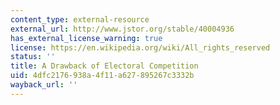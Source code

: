 ```yaml
---
content_type: external-resource
external_url: http://www.jstor.org/stable/40004936
has_external_license_warning: true
license: https://en.wikipedia.org/wiki/All_rights_reserved
status: ''
title: A Drawback of Electoral Competition
uid: 4dfc2176-938a-4f11-a627-895267c3332b
wayback_url: ''
---
```

